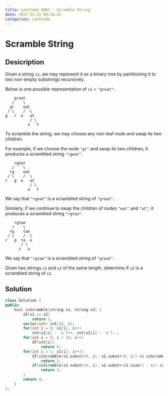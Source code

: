 ```yaml
---
title: LeetCode 0087 - Scramble String
date: 2017-11-21 09:34:41
categories: LeetCode
---
```

# Scramble String #

<!--more-->

## Desicription ##


Given a string `s1`, we may represent it as a binary tree by partitioning it to two non-empty substrings recursively.

Below is one possible representation of `s1` = `"great"`:

```
    great
   /    \
  gr    eat
 / \    /  \
g   r  e   at
           / \
          a   t
```

To scramble the string, we may choose any non-leaf node and swap its two children.

For example, if we choose the node `"gr"` and swap its two children, it produces a scrambled string `"rgeat"`.

```
    rgeat
   /    \
  rg    eat
 / \    /  \
r   g  e   at
           / \
          a   t
```

We say that `"rgeat"` is a scrambled string of `"great"`.

Similarly, if we continue to swap the children of nodes `"eat"` and `"at"`, it produces a scrambled string `"rgtae"`.

```
    rgtae
   /    \
  rg    tae
 / \    /  \
r   g  ta  e
       / \
      t   a
```

We say that `"rgtae"` is a scrambled string of `"great"`.

Given two strings `s1` and `s2` of the same length, determine if `s2` is a scrambled string of `s1`.

## Solution ##

```cpp
class Solution {
public:
    bool isScramble(string s1, string s2) {
        if(s1 == s2)
            return 1;
        vector<int> cnt(26, 0);
        for(int i = 0; s1[i]; i++)
            cnt[s1[i] - 'a']++, cnt[s2[i] - 'a']--;
        for(int i = 0; i < 26; i++)
            if(cnt[i])
                return 0;
        for(int i = 1; s1[i]; i++){
            if(isScramble(s1.substr(0, i), s2.substr(0, i)) && isScramble(s1.substr(i), s2.substr(i)))
                return 1;
            if(isScramble(s1.substr(0, i), s2.substr(s1.size() - i)) && isScramble(s1.substr(i), s2.substr(0, s1.size() - i)))
                return 1;
        }
        return 0;
    }
};
```